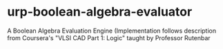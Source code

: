 # urp-boolean-algebra-evaluator
A Boolean Algebra Evaluation Engine (Implementation follows description from Coursera's "VLSI CAD Part 1: Logic" taught by Professor Rutenbar
